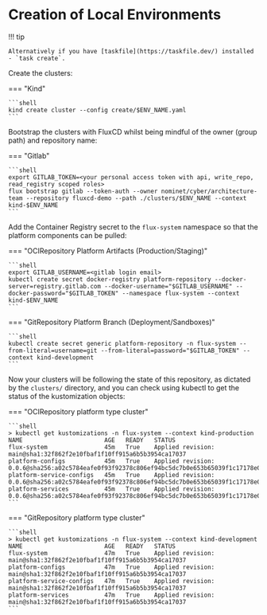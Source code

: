 # Creation of Local Environments

!!! tip

    Alternatively if you have [taskfile](https://taskfile.dev/) installed - `task create`.

Create the clusters:

=== "Kind"

    ```shell
    kind create cluster --config create/$ENV_NAME.yaml
    ```

Bootstrap the clusters with FluxCD whilst being mindful of the owner (group path) and repository name:

=== "Gitlab"

    ```shell
    export GITLAB_TOKEN=<your personal access token with api, write_repo, read_registry scoped roles>
    flux bootstrap gitlab --token-auth --owner nominet/cyber/architecture-team --repository fluxcd-demo --path ./clusters/$ENV_NAME --context kind-$ENV_NAME
    ```

Add the Container Registry secret to the `flux-system` namespace so that the platform components can be pulled:

=== "OCIRepository Platform Artifacts (Production/Staging)"

    ```shell
    export GITLAB_USERNAME=<gitlab login email>
    kubectl create secret docker-registry platform-repository --docker-server=registry.gitlab.com --docker-username="$GITLAB_USERNAME" --docker-password="$GITLAB_TOKEN" --namespace flux-system --context kind-$ENV_NAME
    ```

=== "GitRepository Platform Branch (Deployment/Sandboxes)"

    ```shell
    kubectl create secret generic platform-repository -n flux-system --from-literal=username=git --from-literal=password="$GITLAB_TOKEN" --context kind-development
    ```

Now your clusters will be following the state of this repository, as dictated by the `clusters/` directory, and you can check using kubectl to get the status of the kustomization objects:

=== "OCIRepository platform type cluster"

    ```shell
    > kubectl get kustomizations -n flux-system --context kind-production
    NAME                       AGE   READY   STATUS
    flux-system                45m   True    Applied revision: main@sha1:32f862f2e10fbaf1f10ff915a6b5b3954ca17037
    platform-configs           45m   True    Applied revision: 0.0.6@sha256:a02c5784eafe0f93f92378c806ef94bc5dc7b0e653b65039f1c17178e06ab32a
    platform-service-configs   45m   True    Applied revision: 0.0.6@sha256:a02c5784eafe0f93f92378c806ef94bc5dc7b0e653b65039f1c17178e06ab32a
    platform-services          45m   True    Applied revision: 0.0.6@sha256:a02c5784eafe0f93f92378c806ef94bc5dc7b0e653b65039f1c17178e06ab32a
    ```

=== "GitRepository platform type cluster"

    ```shell
    > kubectl get kustomizations -n flux-system --context kind-development
    NAME                       AGE   READY   STATUS
    flux-system                47m   True    Applied revision: main@sha1:32f862f2e10fbaf1f10ff915a6b5b3954ca17037
    platform-configs           47m   True    Applied revision: main@sha1:32f862f2e10fbaf1f10ff915a6b5b3954ca17037
    platform-service-configs   47m   True    Applied revision: main@sha1:32f862f2e10fbaf1f10ff915a6b5b3954ca17037
    platform-services          47m   True    Applied revision: main@sha1:32f862f2e10fbaf1f10ff915a6b5b3954ca17037
    ```
